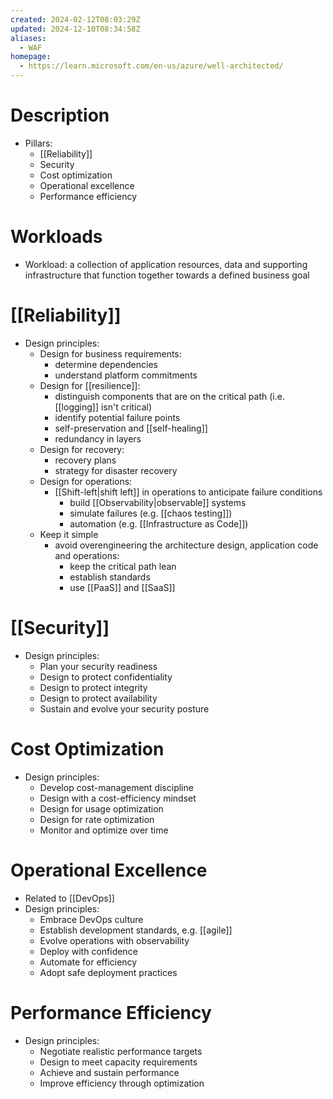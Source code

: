 ```yaml
---
created: 2024-02-12T08:03:29Z
updated: 2024-12-10T08:34:58Z
aliases:
  - WAF
homepage:
  - https://learn.microsoft.com/en-us/azure/well-architected/
---
```

# Description
- Pillars:
	- [[Reliability]]
	- Security
	- Cost optimization
	- Operational excellence
	- Performance efficiency
# Workloads
- Workload: a collection of application resources, data and supporting infrastructure that function together towards a defined business goal
# [[Reliability]]
- Design principles:
	- Design for business requirements:
		- determine dependencies
		- understand platform commitments
	- Design for [[resilience]]:
		- distinguish components that are on the critical path (i.e. [[logging]] isn't critical)
		- identify potential failure points
		- self-preservation and [[self-healing]]
		- redundancy in layers
	- Design for recovery:
		- recovery plans
		- strategy for disaster recovery
	- Design for operations:
		- [[Shift-left|shift left]] in operations to anticipate failure conditions
			- build [[Observability|observable]] systems
			- simulate failures (e.g. [[chaos testing]])
			- automation (e.g. [[Infrastructure as Code]])
	- Keep it simple
		- avoid overengineering the architecture design, application code and operations:
			- keep the critical path lean
			- establish standards
			- use [[PaaS]] and [[SaaS]]
# [[Security]]
- Design principles:
	- Plan your security readiness
	- Design to protect confidentiality
	- Design to protect integrity
	- Design to protect availability
	- Sustain and evolve your security posture
# Cost Optimization
- Design principles:
	- Develop cost-management discipline
	- Design with a cost-efficiency mindset
	- Design for usage optimization
	- Design for rate optimization
	- Monitor and optimize over time
# Operational Excellence
- Related to [[DevOps]]
- Design principles:
	- Embrace DevOps culture
	- Establish development standards, e.g. [[agile]]
	- Evolve operations with observability
	- Deploy with confidence
	- Automate for efficiency
	- Adopt safe deployment practices
# Performance Efficiency
- Design principles:
	- Negotiate realistic performance targets
	- Design to meet capacity requirements
	- Achieve and sustain performance
	- Improve efficiency through optimization